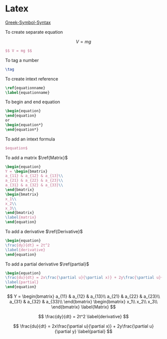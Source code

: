 # Latex

[Greek-Symbol-Syntax](https://jblevins.org/log/greek)

To create separate equation

$$ V = mg $$

```latex
$$ V = mg $$
```

To tag a number

```latex
\tag
```

To create intext reference

```latex
\ref{equationname}
\label{equationname}
```

To begin and end equation

```latex
\begin{equation}
\end{equation}
or
\begin{equation*}
\end{equation*}
```

To add an intext formula

```latex
$equation$
```

To add a matrix $\ref{Matrix}$

```latex
\begin{equation}
Y = \begin{bmatrix}
a_{11} & a_{12} & a_{13}\\
a_{21} & a_{22} & a_{23}\\
a_{31} & a_{32} & a_{33}\\
\end{bmatrix}
\begin{bmatrix}
x_1\\
x_2\\
x_3\\
\end{bmatrix}
\label{matrix}
\end{equation}
```

To add a derivative $\ref{Derivative}$

```latex
\begin{equation}
\frac{dy}{dt} = 2t^2
\label{derivative}
\end{equation}
```

To add a partial derivative $\ref{partial}$

```latex
\begin{equation}
\frac{du}{dt} = 2x\frac{\partial u}{\partial x)} + 2y\frac{\partial u}{\partial y}
\label{partial}
\end{equation}
```

$$
Y = \begin{bmatrix}
a_{11} & a_{12} & a_{13}\\
a_{21} & a_{22} & a_{23}\\
a_{31} & a_{32} & a_{33}\\
\end{bmatrix}
\begin{bmatrix}
x_1\\
x_2\\
x_3\\
\end{bmatrix}
\label{Matrix}
$$

$$
\frac{dy}{dt} = 2t^2
\label{derivative}
$$

$$
\frac{du}{dt} = 2x\frac{\partial u}{\partial x)} + 2y\frac{\partial u}{\partial y}
\label{partial}
$$
